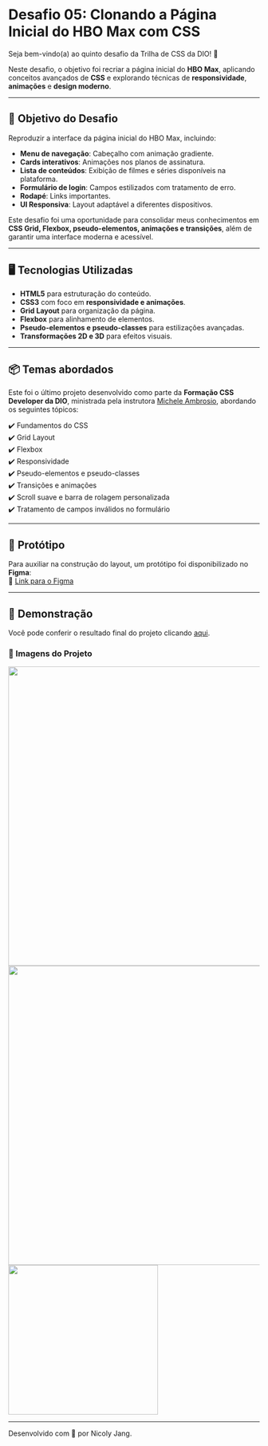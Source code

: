 # Desafio 05: Clonando a Página Inicial do HBO Max com CSS  

Seja bem-vindo(a) ao quinto desafio da Trilha de CSS da DIO! 🚀  

Neste desafio, o objetivo foi recriar a página inicial do **HBO Max**, aplicando conceitos avançados de **CSS** e explorando técnicas de **responsividade**, **animações** e **design moderno**.

---

## 🎯 Objetivo do Desafio  
Reproduzir a interface da página inicial do HBO Max, incluindo:  

- **Menu de navegação**: Cabeçalho com animação gradiente.  
- **Cards interativos**: Animações nos planos de assinatura.  
- **Lista de conteúdos**: Exibição de filmes e séries disponíveis na plataforma.  
- **Formulário de login**: Campos estilizados com tratamento de erro.  
- **Rodapé**: Links importantes.  
- **UI Responsiva**: Layout adaptável a diferentes dispositivos.  

Este desafio foi uma oportunidade para consolidar meus conhecimentos em **CSS Grid, Flexbox, pseudo-elementos, animações e transições**, além de garantir uma interface moderna e acessível.

---

## 🖥️ Tecnologias Utilizadas  
- **HTML5** para estruturação do conteúdo.  
- **CSS3** com foco em **responsividade e animações**.  
- **Grid Layout** para organização da página.  
- **Flexbox** para alinhamento de elementos.  
- **Pseudo-elementos e pseudo-classes** para estilizações avançadas.  
- **Transformações 2D e 3D** para efeitos visuais.  

---

## 📦 Temas abordados  
Este foi o último projeto desenvolvido como parte da **Formação CSS Developer da DIO**, ministrada pela instrutora [Michele Ambrosio](https://github.com/micheleambrosio), abordando os seguintes tópicos:  

✔️ Fundamentos do CSS  
✔️ Grid Layout  
✔️ Flexbox  
✔️ Responsividade  
✔️ Pseudo-elementos e pseudo-classes  
✔️ Transições e animações  
✔️ Scroll suave e barra de rolagem personalizada  
✔️ Tratamento de campos inválidos no formulário  

---
## 🎨 Protótipo  

Para auxiliar na construção do layout, um protótipo foi disponibilizado no **Figma**:  
🔗 [Link para o Figma](https://www.figma.com/design/b69zpssHQkOj1wRo7T1xEb/HBOmax?node-id=9-281&t=mt0rmcGbqTUi9IlI-1) 

---

## 🌈 Demonstração
Você pode conferir o resultado final do projeto clicando [aqui](https://nicolyjjang.github.io/hbo-page/index.html).

### 📸 Imagens do Projeto

<img src="https://github.com/user-attachments/assets/82f017b2-c447-4083-a0bf-0d8d9b3db39c" width="600"><br>
<img src="https://github.com/user-attachments/assets/543fbe1a-275d-4542-a495-24945f04bef9" width="600"><br>
<img src="https://github.com/user-attachments/assets/46098fdb-1503-4848-9595-1fe224e113e3" width="300">

---

Desenvolvido com 💜 por Nicoly Jang.
